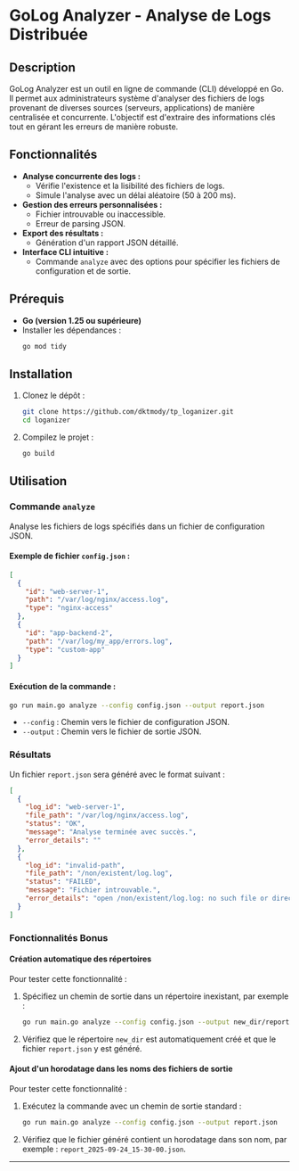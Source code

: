 # GoLog Analyzer - Analyse de Logs Distribuée

## Description

GoLog Analyzer est un outil en ligne de commande (CLI) développé en Go. Il permet aux administrateurs système d'analyser des fichiers de logs provenant de diverses sources (serveurs, applications) de manière centralisée et concurrente. L'objectif est d'extraire des informations clés tout en gérant les erreurs de manière robuste.

## Fonctionnalités

- **Analyse concurrente des logs :**
  - Vérifie l'existence et la lisibilité des fichiers de logs.
  - Simule l'analyse avec un délai aléatoire (50 à 200 ms).
- **Gestion des erreurs personnalisées :**
  - Fichier introuvable ou inaccessible.
  - Erreur de parsing JSON.
- **Export des résultats :**
  - Génération d'un rapport JSON détaillé.
- **Interface CLI intuitive :**
  - Commande `analyze` avec des options pour spécifier les fichiers de configuration et de sortie.

## Prérequis

- **Go (version 1.25 ou supérieure)**
- Installer les dépendances :
  ```bash
  go mod tidy
  ```

## Installation

1. Clonez le dépôt :
   ```bash
   git clone https://github.com/dktmody/tp_loganizer.git
   cd loganizer
   ```
2. Compilez le projet :
   ```bash
   go build
   ```

## Utilisation

### Commande `analyze`

Analyse les fichiers de logs spécifiés dans un fichier de configuration JSON.

#### Exemple de fichier `config.json` :

```json
[
  {
    "id": "web-server-1",
    "path": "/var/log/nginx/access.log",
    "type": "nginx-access"
  },
  {
    "id": "app-backend-2",
    "path": "/var/log/my_app/errors.log",
    "type": "custom-app"
  }
]
```

#### Exécution de la commande :

```bash
go run main.go analyze --config config.json --output report.json
```

- `--config` : Chemin vers le fichier de configuration JSON.
- `--output` : Chemin vers le fichier de sortie JSON.

### Résultats

Un fichier `report.json` sera généré avec le format suivant :

```json
[
  {
    "log_id": "web-server-1",
    "file_path": "/var/log/nginx/access.log",
    "status": "OK",
    "message": "Analyse terminée avec succès.",
    "error_details": ""
  },
  {
    "log_id": "invalid-path",
    "file_path": "/non/existent/log.log",
    "status": "FAILED",
    "message": "Fichier introuvable.",
    "error_details": "open /non/existent/log.log: no such file or directory"
  }
]
```

### Fonctionnalités Bonus

#### Création automatique des répertoires

Pour tester cette fonctionnalité :

1. Spécifiez un chemin de sortie dans un répertoire inexistant, par exemple :
   ```bash
   go run main.go analyze --config config.json --output new_dir/report.json
   ```
2. Vérifiez que le répertoire `new_dir` est automatiquement créé et que le fichier `report.json` y est généré.

#### Ajout d'un horodatage dans les noms des fichiers de sortie

Pour tester cette fonctionnalité :

1. Exécutez la commande avec un chemin de sortie standard :
   ```bash
   go run main.go analyze --config config.json --output report.json
   ```
2. Vérifiez que le fichier généré contient un horodatage dans son nom, par exemple : `report_2025-09-24_15-30-00.json`.

---

